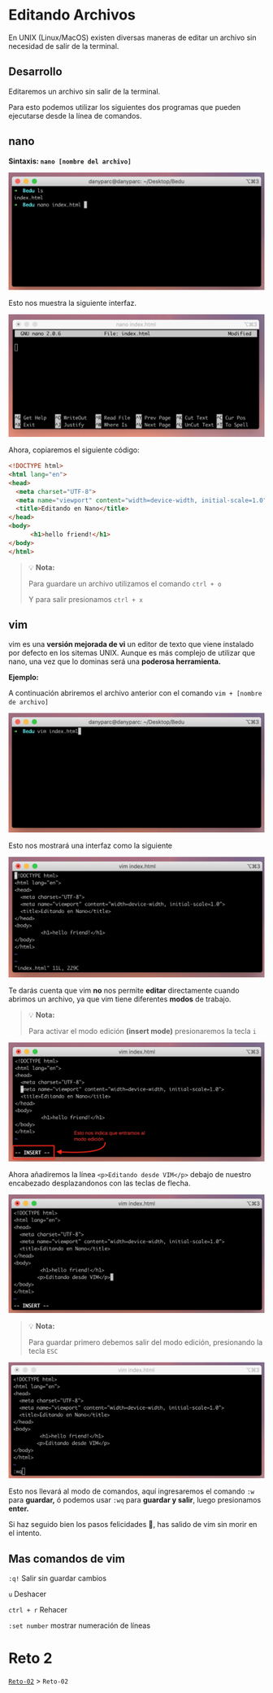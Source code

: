 # Editando Archivos

En UNIX (Linux/MacOS) existen diversas maneras de editar un archivo sin necesidad de salir de la terminal.

## Desarrollo

Editaremos un archivo sin salir de la terminal.

Para esto podemos utilizar los siguientes dos programas que pueden ejecutarse desde la línea de comandos.

## nano

**Sintaxis: `nano [nombre del archivo]`**

![img/Untitled.png](img/Untitled.png)

Esto nos muestra la siguiente interfaz.

![img/Screen_Shot_2020-03-16_at_22.21.11.png](img/Screen_Shot_2020-03-16_at_22.21.11.png)

Ahora, copiaremos el siguiente código:

```html
<!DOCTYPE html>
<html lang="en">
<head>
  <meta charset="UTF-8">
  <meta name="viewport" content="width=device-width, initial-scale=1.0">
  <title>Editando en Nano</title>
</head>
<body>
	  <h1>hello friend!</h1>
</body>
</html>
```

>💡 **Nota:**
>
>Para guardare un archivo utilizamos el comando `ctrl + o`
>
>Y para salir presionamos `ctrl + x`

## vim

vim es una **versión mejorada de vi** un editor de texto que viene instalado por defecto en los sitemas UNIX. Aunque es más complejo de utilizar que nano, una vez que lo dominas será una **poderosa herramienta.**

**Ejemplo:**

A continuación abriremos el archivo anterior con el comando `vim + [nombre de archivo]`

![img/Untitled%201.png](img/Untitled%201.png)

Esto nos mostrará una interfaz como la siguiente

![img/Untitled%202.png](img/Untitled%202.png)

Te darás cuenta que vim **no** nos permite **editar** directamente cuando abrimos un archivo, ya que vim tiene diferentes **modos** de trabajo.

>💡 **Nota:**
>
>Para activar el modo edición **(insert mode)** presionaremos la tecla `i`

![img/Screen_Shot_2020-03-21_at_14.35.53.png](img/Screen_Shot_2020-03-21_at_14.35.53.png)

Ahora añadiremos la línea `<p>Editando desde VIM</p>` debajo de nuestro encabezado desplazandonos con las teclas de flecha.

![img/Untitled%203.png](img/Untitled%203.png)

>💡 **Nota:**
>
>Para guardar primero debemos salir del modo edición, presionando la tecla `ESC`

![img/Screen_Shot_2020-03-21_at_15.37.45.png](img/Screen_Shot_2020-03-21_at_15.37.45.png)

Esto nos llevará al modo de comandos, aquí ingresaremos el comando `:w` para **guardar,** ó podemos usar `:wq` para **guardar y salir**, luego presionamos **enter.**

Si haz seguido bien los pasos felicidades 🎉, has salido de vim sin morir en el intento.

## Mas comandos de vim

`:q!` Salir sin guardar cambios

`u` Deshacer

`ctrl + r` Rehacer

`:set number` mostrar numeración de líneas


# Reto 2

[`Reto-02`](../Reto-02) > `Reto-02`
